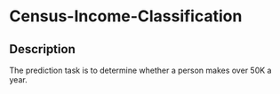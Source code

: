 # Census-Income-Classification

## Description

The prediction task is to determine whether a person makes over 50K a year.
 
